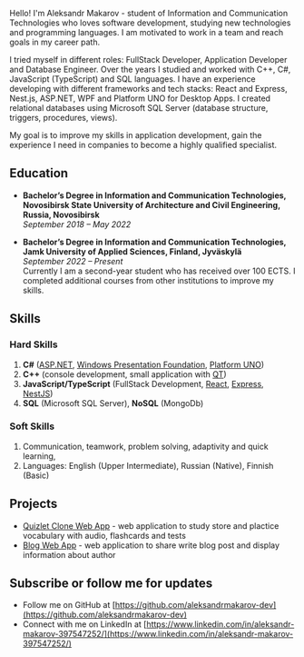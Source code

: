 Hello! I'm Aleksandr Makarov - student of Information and Communication Technologies who loves software development, studying new technologies and programming languages. I am motivated to work in a team and reach goals in my career path.

I tried myself in different roles: FullStack Developer, Application Developer and Database Engineer. Over the years I studied and worked with C++, C#, JavaScript (TypeScript) and SQL languages. I have an experience developing with different frameworks and tech stacks: React and Express, Nest.js, ASP.NET, WPF and Platform UNO for Desktop Apps. I created relational databases using Microsoft SQL Server (database structure, triggers, procedures, views).

My goal is to improve my skills in application development, gain the experience I need in companies to become a highly qualified specialist.

## Education

- **Bachelor’s Degree in Information and Communication Technologies, Novosibirsk State University of Architecture and Civil Engineering, Russia, Novosibirsk**  
  _September 2018 – May 2022_

- **Bachelor’s Degree in Information and Communication Technologies, Jamk University of Applied Sciences, Finland, Jyväskylä**  
  _September 2022 – Present_  
  Currently I am a second-year student who has received over 100 ECTS. I completed additional courses from other institutions to improve my skills.

## Skills

### Hard Skills

1.  **C#** ([ASP.NET](https://dotnet.microsoft.com/en-us/apps/aspnet), [Windows Presentation Foundation](https://learn.microsoft.com/en-us/dotnet/desktop/wpf/getting-started/?view=netframeworkdesktop-4.8), [Platform UNO](https://platform.uno/))
2.  **C++** (console development, small application with [QT](https://www.qt.io/))
3.  **JavaScript/TypeScript** (FullStack Development, [React](https://react.dev/), [Express](https://expressjs.com/), [NestJS](https://docs.nestjs.com/))
4.  **SQL** (Microsoft SQL Server), **NoSQL** (MongoDb)

### Soft Skills

1. Communication, teamwork, problem solving, adaptivity and quick learning,
2. Languages: English (Upper Intermediate), Russian (Native), Finnish (Basic)

## Projects

- [Quizlet Clone Web App](https://github.com/aleksandrmakarov-dev/education-platform-project) - web application to study store and plactice vocabulary with audio, flashcards and tests
- [Blog Web App](https://github.com/aleksandrmakarov-dev/practice-project) - web application to share write blog post and display information about author

## Subscribe or follow me for updates

- Follow me on GitHub at [https://github.com/aleksandrmakarov-dev](https://github.com/aleksandrmakarov-dev)
- Connect with me on LinkedIn at [https://www.linkedin.com/in/aleksandr-makarov-397547252/](https://www.linkedin.com/in/aleksandr-makarov-397547252/)
